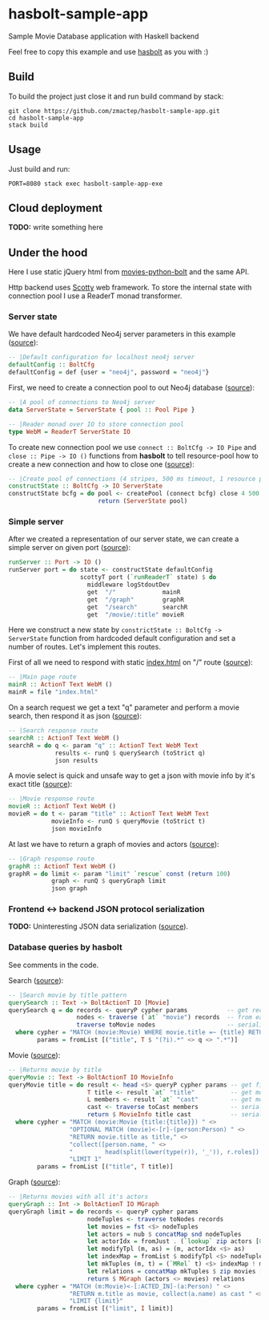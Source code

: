 # hasbolt-sample-app
Sample Movie Database application with Haskell backend

Feel free to copy this example and use [hasbolt](https://github.com/zmactep/hasbolt) as you with :)

Build
-----

To build the project just close it and run build command by stack:
```
git clone https://github.com/zmactep/hasbolt-sample-app.git
cd hasbolt-sample-app
stack build
```

Usage
-----

Just build and run:
```
PORT=8080 stack exec hasbolt-sample-app-exe
```

Cloud deployment
----------------

**TODO:** write something here

Under the hood
--------------

Here I use static jQuery html from [movies-python-bolt](https://github.com/neo4j-examples/movies-python-bolt) and the same API.

Http backend uses [Scotty](https://github.com/scotty-web/scotty) web framework. To store the internal state with connection pool I use a ReaderT monad transformer.

### Server state

We have default hardcoded Neo4j server parameters in this example ([source](https://github.com/zmactep/hasbolt-sample-app/blob/master/src/Data.hs#L68)):
```haskell
-- |Default configuration for localhost neo4j server
defaultConfig :: BoltCfg
defaultConfig = def {user = "neo4j", password = "neo4j"}
```

First, we need to create a connection pool to out Neo4j database ([source](https://github.com/zmactep/hasbolt-sample-app/blob/master/src/Data.hs#L21)):
```haskell
-- |A pool of connections to Neo4j server
data ServerState = ServerState { pool :: Pool Pipe }

-- |Reader monad over IO to store connection pool
type WebM = ReaderT ServerState IO
```

To create new connection pool we use `connect :: BoltCfg -> IO Pipe` and `close :: Pipe -> IO ()` functions from **hasbolt** to tell resource-pool how to create a new connection and how to close one ([source](https://github.com/zmactep/hasbolt-sample-app/blob/master/src/Data.hs#L72)):
```haskell
-- |Create pool of connections (4 stripes, 500 ms timeout, 1 resource per stripe)
constructState :: BoltCfg -> IO ServerState
constructState bcfg = do pool <- createPool (connect bcfg) close 4 500 1
                         return (ServerState pool)
```

### Simple server

After we created a representation of our server state, we can create a simple server on given port ([source](https://github.com/zmactep/hasbolt-sample-app/blob/master/src/SimpleServer.hs#L18)):
```haskell
runServer :: Port -> IO ()
runServer port = do state <- constructState defaultConfig
                    scottyT port (`runReaderT` state) $ do
                      middleware logStdoutDev
                      get  "/"             mainR
                      get  "/graph"        graphR
                      get  "/search"       searchR
                      get  "/movie/:title" movieR
```

Here we construct a new state by `constrictState :: BoltCfg -> ServerState` function from hardcoded default configuration and set a number of routes. Let's implement this routes.

First of all we need to respond with static [index.html](https://github.com/zmactep/hasbolt-sample-app/blob/master/index.html) on "/" route ([source](https://github.com/zmactep/hasbolt-sample-app/blob/master/src/Routes.hs#L20)):
```haskell
-- |Main page route
mainR :: ActionT Text WebM ()
mainR = file "index.html"
```

On a search request we get a text "q" parameter and perform a movie search, then respond it as json ([source](https://github.com/zmactep/hasbolt-sample-app/blob/master/src/Routes.hs#L30)):
```haskell
-- |Search response route
searchR :: ActionT Text WebM ()
searchR = do q <- param "q" :: ActionT Text WebM Text
             results <- runQ $ querySearch (toStrict q)
             json results
```

A movie select is quick and unsafe way to get a json with movie info by it's exact title ([source](https://github.com/zmactep/hasbolt-sample-app/blob/master/src/Routes.hs#L36)):
```haskell
-- |Movie response route
movieR :: ActionT Text WebM ()
movieR = do t <- param "title" :: ActionT Text WebM Text
            movieInfo <- runQ $ queryMovie (toStrict t)
            json movieInfo
```

At last we have to return a graph of movies and actors ([source]()):
```haskell
-- |Graph response route
graphR :: ActionT Text WebM ()
graphR = do limit <- param "limit" `rescue` const (return 100)
            graph <- runQ $ queryGraph limit
            json graph
```

### Frontend <-> backend JSON protocol serialization

**TODO:** Uninteresting JSON data serialization ([source](https://github.com/zmactep/hasbolt-sample-app/blob/master/src/Type.hs)).

### Database queries by hasbolt

See comments in the code.

Search ([source](https://github.com/zmactep/hasbolt-sample-app/blob/master/src/Data.hs#L27)):
```haskell
-- |Search movie by title pattern
querySearch :: Text -> BoltActionT IO [Movie]
querySearch q = do records <- queryP cypher params           -- get record list by cypher query and params
                   nodes <- traverse (`at` "movie") records  -- from each record get only "movie" field
                   traverse toMovie nodes                    -- serialize movies to jsonable data
  where cypher = "MATCH (movie:Movie) WHERE movie.title =~ {title} RETURN movie"
        params = fromList [("title", T $ "(?i).*" <> q <> ".*")]
```


Movie ([source](https://github.com/zmactep/hasbolt-sample-app/blob/master/src/Data.hs#L35)):
```haskell
-- |Returns movie by title
queryMovie :: Text -> BoltActionT IO MovieInfo
queryMovie title = do result <- head <$> queryP cypher params -- get first record from recieved record list by cypher query and params
                      T title <- result `at` "title"          -- get movie title as text (you also can use exact function here)
                      L members <- result `at` "cast"         -- get movie cast as list
                      cast <- traverse toCast members         -- serialize cast to jsonable data
                      return $ MovieInfo title cast           -- serialize all to json object
  where cypher = "MATCH (movie:Movie {title:{title}}) " <>
                 "OPTIONAL MATCH (movie)<-[r]-(person:Person) " <>
                 "RETURN movie.title as title," <>
                 "collect([person.name, " <>
                 "         head(split(lower(type(r)), '_')), r.roles]) as cast " <>
                 "LIMIT 1"
        params = fromList [("title", T title)]
```

Graph ([source](https://github.com/zmactep/hasbolt-sample-app/blob/master/src/Data.hs#L50)):
```haskell
-- |Returns movies with all it's actors
queryGraph :: Int -> BoltActionT IO MGraph
queryGraph limit = do records <- queryP cypher params                        -- get first record from recieved record
                      nodeTuples <- traverse toNodes records                 -- convert records to list of tuples (movie, [actors])
                      let movies = fst <$> nodeTuples                        -- get list of movies
                      let actors = nub $ concatMap snd nodeTuples            -- get list of actors
                      let actorIdx = fromJust . (`lookup` zip actors [0..])  -- some magic here to obtain relations
                      let modifyTpl (m, as) = (m, actorIdx <$> as)
                      let indexMap = fromList $ modifyTpl <$> nodeTuples
                      let mkTuples (m, t) = (`MRel` t) <$> indexMap ! m
                      let relations = concatMap mkTuples $ zip movies [length actors..]
                      return $ MGraph (actors <> movies) relations           -- serialize all to json object
  where cypher = "MATCH (m:Movie)<-[:ACTED_IN]-(a:Person) " <>
                 "RETURN m.title as movie, collect(a.name) as cast " <>
                 "LIMIT {limit}"
        params = fromList [("limit", I limit)]
```
